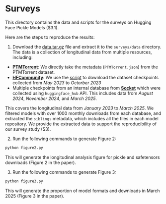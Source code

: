 # Surveys

This directory contains the data and scripts for the surveys on Hugging Face Pickle Models ($3.1).

Here are the steps to reproduce the results:

1. Download the [data.tar.gz](https://drive.google.com/file/d/1SnZrINhQTvQjG0dxIwJ6ZNB80Pp9pHme) file and extract it to the `surveys/data` directory.
The data is a collection of longitudinal data from multiple resources, including:
  - [**PTMTorrent**](https://github.com/SoftwareSystemsLaboratory/PTMTorrent): We directly take the metadata (`PTMTorrent.json`) from the PTMTorrent dataset.
  - [**HFCommunity**](https://som-research.github.io/HFCommunity/): We use the [script](./data/hfcommunity_downloads.py) to download the dataset checkpoints collected from *May 2023* to *Octorber 2023*
  - Multiple checkpoints from an internal database from [**Socket**](https://socket.dev/) which were collected using `huggingface_hub` API. This includes data from *August 2024*, *November 2024*, and *March 2025*.

  This covers the longitudinal data from *January 2023* to *March 2025*. We filtered models with over 1000 monthly downloads from each database, and extracted the `siblings` metadata, which includes all the files in each model repository. We provide the extracted data to support the reproducibility of our survey study ($3).


2. Run the following commands to generate Figure 2:
```sh
python figure2.py
```

This will generate the longitudinal analysis figure for pickle and safetensors downloads (Figure 2 in the paper).

3. Run the following commands to generate Figure 3:
```sh
python figure3.py
```

This will generate the proportion of model formats and downloads in March 2025 (Figure 3 in the paper).
